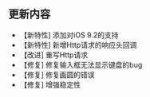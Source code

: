 ## 更新内容

* 【新特性] 添加对iOS 9.2的支持
* 【新特性] 新增Http请求的响应头回调
* 【改进] 重写Http请求
* 【修复] 修复输入框无法显示键盘的bug
* 【修复] 修复画圆的错误
* 【修复] 增强稳定性

